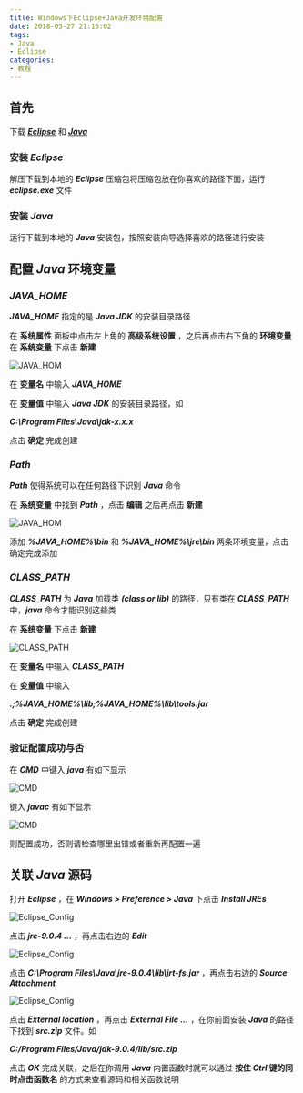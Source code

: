 ```yaml
---
title: Windows下Eclipse+Java开发环境配置
date: 2018-03-27 21:15:02
tags:
- Java
- Eclipse
categories:
- 教程
---
```


## 首先

下载 ***[Eclipse](https://www.eclipse.org/downloads/eclipse-packages/)*** 和 ***[Java](http://www.oracle.com/technetwork/java/javase/downloads/index.html)***

### 安装 *Eclipse*

解压下载到本地的 ***Eclipse*** 压缩包将压缩包放在你喜欢的路径下面，运行 ***eclipse.exe*** 文件

### 安装 *Java*

运行下载到本地的 ***Java*** 安装包，按照安装向导选择喜欢的路径进行安装

## 配置 *Java* 环境变量

### *JAVA_HOME*

***JAVA_HOME*** 指定的是 ***Java JDK*** 的安装目录路径

在 **系统属性** 面板中点击左上角的 **高级系统设置** ，之后再点击右下角的 **环境变量** 在 **系统变量** 下点击 **新建**

![JAVA_HOM](Windows下Eclipse+Java开发环境配置/JAVA_HOME.PNG)

在 **变量名** 中输入 ***JAVA_HOME***

在 **变量值** 中输入 ***Java JDK*** 的安装目录路径，如

***C:\Program Files\Java\jdk-x.x.x***

点击 **确定** 完成创建

### *Path*

***Path*** 使得系统可以在任何路径下识别 ***Java*** 命令

在 **系统变量** 中找到 ***Path*** ，点击 **编辑** 之后再点击 **新建**

![JAVA_HOM](Windows下Eclipse+Java开发环境配置/Path.PNG)

添加 ***%JAVA_HOME%\bin*** 和 ***%JAVA_HOME%\jre\bin*** 两条环境变量，点击确定完成添加

### *CLASS_PATH*

 ***CLASS_PATH*** 为 ***Java*** 加载类 ***(class or lib)*** 的路径，只有类在 ***CLASS_PATH*** 中，***java*** 命令才能识别这些类

在 **系统变量** 下点击 **新建**

![CLASS_PATH](Windows下Eclipse+Java开发环境配置/CLASS_PATH.PNG)

在 **变量名** 中输入 ***CLASS_PATH***

在 **变量值** 中输入

***.;%JAVA_HOME%\lib;%JAVA_HOME%\lib\tools.jar***

点击 **确定** 完成创建

### 验证配置成功与否

在 ***CMD*** 中键入 ***java*** 有如下显示

![CMD](Windows下Eclipse+Java开发环境配置\CMD0.PNG)

键入 ***javac*** 有如下显示

![CMD](Windows下Eclipse+Java开发环境配置\CMD1.PNG)

则配置成功，否则请检查哪里出错或者重新再配置一遍

## 关联 *Java* 源码

打开 ***Eclipse*** ，在 ***Windows > Preference > Java*** 下点击 ***Install JREs***

![Eclipse_Config](Windows下Eclipse+Java开发环境配置\Eclipse_Config0.PNG)

点击 ***jre-9.0.4 ...*** ，再点击右边的 ***Edit***

![Eclipse_Config](Windows下Eclipse+Java开发环境配置\Eclipse_Config1.PNG)

点击 ***C:\Program Files\Java\jre-9.0.4\lib\jrt-fs.jar*** ，再点击右边的 ***Source Attachment***

![Eclipse_Config](Windows下Eclipse+Java开发环境配置\Eclipse_Config2.PNG)

点击 ***External location*** ，再点击 ***External File ...*** ，在你前面安装 ***Java*** 的路径下找到 ***src.zip*** 文件。如

***C:/Program Files/Java/jdk-9.0.4/lib/src.zip***

点击 ***OK*** 完成关联，之后在你调用 ***Java*** 内置函数时就可以通过 **按住 *Ctrl* 键的同时点击函数名** 的方式来查看源码和相关函数说明

